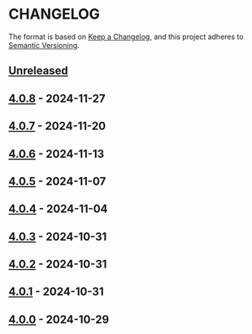 # CHANGELOG
The format is based on [Keep a Changelog](https://keepachangelog.com/), and this project adheres to [Semantic Versioning](https://semver.org/).

## [Unreleased]

## [4.0.8] - 2024-11-27

## [4.0.7] - 2024-11-20

## [4.0.6] - 2024-11-13

## [4.0.5] - 2024-11-07

## [4.0.4] - 2024-11-04

## [4.0.3] - 2024-10-31

## [4.0.2] - 2024-10-31

## [4.0.1] - 2024-10-31

## [4.0.0] - 2024-10-29

[Unreleased]: https://gitlab.gpf-tech.ign.fr/geoplateforme/geocodage/geocodeur/-/compare/v4.0.8...main
[4.0.8]: https://gitlab.gpf-tech.ign.fr/geoplateforme/geocodage/geocodeur/-/compare/v4.0.7...v4.0.8
[4.0.7]: https://gitlab.gpf-tech.ign.fr/geoplateforme/geocodage/geocodeur/-/compare/v4.0.6...v4.0.7
[4.0.6]: https://gitlab.gpf-tech.ign.fr/geoplateforme/geocodage/geocodeur/-/compare/v4.0.5...v4.0.6
[4.0.5]: https://gitlab.gpf-tech.ign.fr/geoplateforme/geocodage/geocodeur/-/compare/v4.0.4...v4.0.5
[4.0.4]: https://gitlab.gpf-tech.ign.fr/geoplateforme/geocodage/geocodeur/-/compare/v4.0.3...v4.0.4
[4.0.3]: https://gitlab.gpf-tech.ign.fr/geoplateforme/geocodage/geocodeur/-/compare/v4.0.2...v4.0.3
[4.0.2]: https://gitlab.gpf-tech.ign.fr/geoplateforme/geocodage/geocodeur/-/compare/v4.0.1...v4.0.2
[4.0.1]: https://gitlab.gpf-tech.ign.fr/geoplateforme/geocodage/geocodeur/-/compare/v4.0.0...v4.0.1
[4.0.0]: https://gitlab.gpf-tech.ign.fr/geoplateforme/geocodage/geocodeur/-/tags/v4.0.0
